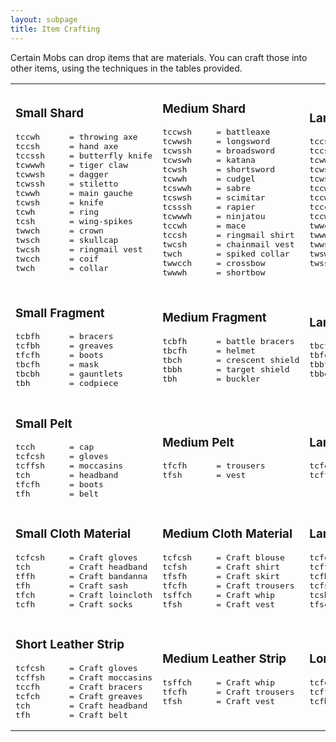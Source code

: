 ```yaml
---
layout: subpage
title: Item Crafting
---
```


Certain Mobs can drop items that are materials. You can craft those into other items, using the techniques in the tables provided.

<table>
<tr><td>

<h3>Small Shard</h3>

<pre>
tccwh      = throwing axe
tccsh      = hand axe
tccssh     = butterfly knife
tcwwwh     = tiger claw
tcwwsh     = dagger
tcwssh     = stiletto
tcwwh      = main gauche
tcwsh      = knife
tcwh       = ring
tcsh       = wing-spikes
twwch      = crown
twsch      = skullcap
twcsh      = ringmail vest
twcch      = coif
twch       = collar
</pre>

</td><td>

<h3>Medium Shard</h3>

<pre>
tccwsh     = battleaxe
tcwwsh     = longsword
tcwssh     = broadsword
tcwswh     = katana
tcwsh      = shortsword
tcwwh      = cudgel
tcswwh     = sabre
tcswsh     = scimitar
tcsssh     = rapier
tcwwwh     = ninjatou
tccwh      = mace
tccsh      = ringmail shirt
twcsh      = chainmail vest
twch       = spiked collar
twwcch     = crossbow
twwwh      = shortbow
</pre>

</td><td>

<h3>Large Shard</h3>

<pre>
tccsch     = scythe
tccsh      = greataxe
tcwwsh     = bastard sword
tcwswh     = falchion
tcwssh     = greatsword
tccwch     = naginata
tccwwh     = lance
tccch      = halberd
tccwh      = quarterstaff
twwch      = spear
twwwh      = longbow
twwsh      = trident
twswh      = chainmail shirt
twssh      = chainmail leggings
</pre>

</td></tr>
<tr><td>

<h3>Small Fragment</h3>

<pre>
tcbfh      = bracers
tcfbh      = greaves
tfcfh      = boots
tbcfh      = mask
tbcbh      = gauntlets
tbh        = codpiece
</pre>

</td><td>

<h3>Medium Fragment</h3>

<pre>
tcbfh      = battle bracers
tbcfh      = helmet
tbch       = crescent shield
tbbh       = target shield
tbh        = buckler
</pre>

</td><td>

<h3>Large Fragment</h3>

<pre>
tbcfh      = full helm
tbfch      = breastplate
tbbfh      = tower shield
tbbch      = kite shield
</pre>

</td></tr>
<tr><td>

<h3>Small Pelt</h3>

<pre>
tcch       = cap
tcfcsh     = gloves
tcffsh     = moccasins
tch        = headband
tfcfh      = boots
tfh        = belt
</pre>

</td><td>

<h3>Medium Pelt</h3>

<pre>
tfcfh      = trousers
tfsh       = vest
</pre>

</td><td>

<h3>Large Pelt</h3>

<pre>
tcfcsh     = jerkin
tcffh      = hooded cloak
</pre>

</td></tr>
<tr><td>

<h3>Small Cloth Material</h3>

<pre>
tcfcsh     = Craft gloves
tch        = Craft headband
tffh       = Craft bandanna
tfh        = Craft sash
tfch       = Craft loincloth
tcfh       = Craft socks
</pre>

</td><td>

<h3>Medium Cloth Material</h3>

<pre>
tcfcsh     = Craft blouse
tcfsh      = Craft shirt
tfsfh      = Craft skirt
tfcfh      = Craft trousers
tsffch     = Craft whip
tfsh       = Craft vest
</pre>

</td><td>

<h3>Large Cloth Material</h3>

<pre>
tcfcsh     = Craft dress
tcffh      = Craft hooded cloak
tcfh       = Craft cloak
tcfsh      = Craft robe
tcsh       = Craft shift
tfscsfh    = Craft net
</pre>

</td></tr>
<tr><td>

<h3>Short Leather Strip</h3>

<pre>
tcfcsh     = Craft gloves
tcffsh     = Craft moccasins
tccfh      = Craft bracers
tcfch      = Craft greaves
tch        = Craft headband
tfh        = Craft belt
</pre>

</td><td>

<h3>Medium Leather Strip</h3>

<pre>
tsffch     = Craft whip
tfcfh      = Craft trousers
tfsh       = Craft vest
</pre>

</td><td>

<h3>Long Leather Strip</h3>

<pre>
tcfcsh     = Craft jerkin
tcffh      = Craft hooded cloak
tcfh       = Craft cloak
</pre>

</td></tr>
</table>
